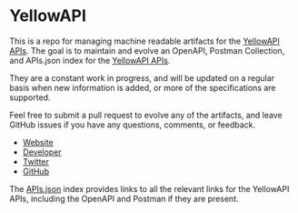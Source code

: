 # YellowAPIThis is a repo for managing machine readable artifacts for the [YellowAPI APIs](http://developer.activebuilding.com/). The goal is to maintain and evolve an OpenAPI, Postman Collection, and APIs.json index for the [YellowAPI APIs](http://developer.activebuilding.com/).They are a constant work in progress, and will be updated on a regular basis when new information is added, or more of the specifications are supported.Feel free to submit a pull request to evolve any of the artifacts, and leave GitHub issues if you have any questions, comments, or feedback.- [Website](http://developer.activebuilding.com/)- [Developer](http://developer.activebuilding.com/)- [Twitter](https://twitter.com/yellowapi)- [GitHub](https://github.com/ActiveBuilding)The [APIs.json](https://github.com/api-evangelist/yellowapi/blob/master/apis.json) index provides links to all the relevant links for the YellowAPI APIs, including the OpenAPI and Postman if they are present.